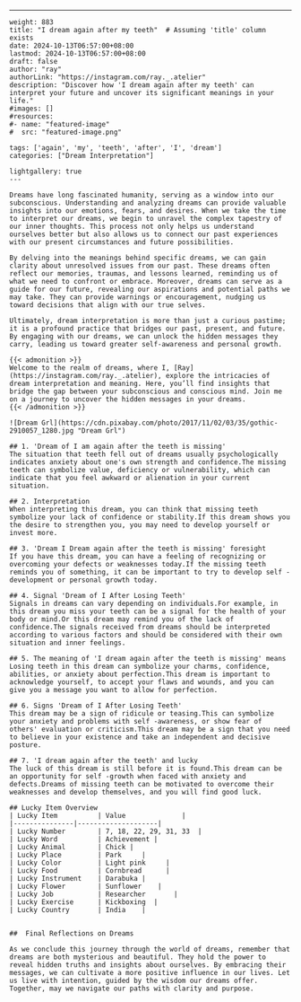 ---
    weight: 883
    title: "I dream again after my teeth"  # Assuming 'title' column exists
    date: 2024-10-13T06:57:00+08:00
    lastmod: 2024-10-13T06:57:00+08:00
    draft: false
    author: "ray"
    authorLink: "https://instagram.com/ray._.atelier"
    description: "Discover how 'I dream again after my teeth' can interpret your future and uncover its significant meanings in your life."
    #images: []
    #resources:
    #- name: "featured-image"
    #  src: "featured-image.png"
    
    tags: ['again', 'my', 'teeth', 'after', 'I', 'dream']
    categories: ["Dream Interpretation"]
    
    lightgallery: true
    ---
    
    Dreams have long fascinated humanity, serving as a window into our subconscious. Understanding and analyzing dreams can provide valuable insights into our emotions, fears, and desires. When we take the time to interpret our dreams, we begin to unravel the complex tapestry of our inner thoughts. This process not only helps us understand ourselves better but also allows us to connect our past experiences with our present circumstances and future possibilities.
    
    By delving into the meanings behind specific dreams, we can gain clarity about unresolved issues from our past. These dreams often reflect our memories, traumas, and lessons learned, reminding us of what we need to confront or embrace. Moreover, dreams can serve as a guide for our future, revealing our aspirations and potential paths we may take. They can provide warnings or encouragement, nudging us toward decisions that align with our true selves.
    
    Ultimately, dream interpretation is more than just a curious pastime; it is a profound practice that bridges our past, present, and future. By engaging with our dreams, we can unlock the hidden messages they carry, leading us toward greater self-awareness and personal growth.
    
    {{< admonition >}}
    Welcome to the realm of dreams, where I, [Ray](https://instagram.com/ray._.atelier), explore the intricacies of dream interpretation and meaning. Here, you’ll find insights that bridge the gap between your subconscious and conscious mind. Join me on a journey to uncover the hidden messages in your dreams.
    {{< /admonition >}}
    
    ![Dream Grl](https://cdn.pixabay.com/photo/2017/11/02/03/35/gothic-2910057_1280.jpg "Dream Grl")
    
    ## 1. 'Dream of I am again after the teeth is missing'
    The situation that teeth fell out of dreams usually psychologically indicates anxiety about one's own strength and confidence.The missing teeth can symbolize value, deficiency or vulnerability, which can indicate that you feel awkward or alienation in your current situation.
    
    ## 2. Interpretation
    When interpreting this dream, you can think that missing teeth symbolize your lack of confidence or stability.If this dream shows you the desire to strengthen you, you may need to develop yourself or invest more.
    
    ## 3. 'Dream I Dream again after the teeth is missing' foresight
    If you have this dream, you can have a feeling of recognizing or overcoming your defects or weaknesses today.If the missing teeth reminds you of something, it can be important to try to develop self -development or personal growth today.
    
    ## 4. Signal 'Dream of I After Losing Teeth'
    Signals in dreams can vary depending on individuals.For example, in this dream you miss your teeth can be a signal for the health of your body or mind.Or this dream may remind you of the lack of confidence.The signals received from dreams should be interpreted according to various factors and should be considered with their own situation and inner feelings.
    
    ## 5. The meaning of 'I dream again after the teeth is missing' means
    Losing teeth in this dream can symbolize your charms, confidence, abilities, or anxiety about perfection.This dream is important to acknowledge yourself, to accept your flaws and wounds, and you can give you a message you want to allow for perfection.
    
    ## 6. Signs 'Dream of I After Losing Teeth'
    This dream may be a sign of ridicule or teasing.This can symbolize your anxiety and problems with self -awareness, or show fear of others' evaluation or criticism.This dream may be a sign that you need to believe in your existence and take an independent and decisive posture.
    
    ## 7. 'I dream again after the teeth' and lucky
    The luck of this dream is still before it is found.This dream can be an opportunity for self -growth when faced with anxiety and defects.Dreams of missing teeth can be motivated to overcome their weaknesses and develop themselves, and you will find good luck.
    
    ## Lucky Item Overview
    | Lucky Item          | Value              |
    |---------------|--------------------|
    | Lucky Number        | 7, 18, 22, 29, 31, 33  |
    | Lucky Word          | Achievement |
    | Lucky Animal        | Chick |
    | Lucky Place         | Park     |
    | Lucky Color         | Light pink     |
    | Lucky Food          | Cornbread      |
    | Lucky Instrument    | Darabuka |
    | Lucky Flower        | Sunflower    |
    | Lucky Job           | Researcher       |
    | Lucky Exercise      | Kickboxing  |
    | Lucky Country       | India    |
    
    
    ##  Final Reflections on Dreams
    
    As we conclude this journey through the world of dreams, remember that dreams are both mysterious and beautiful. They hold the power to reveal hidden truths and insights about ourselves. By embracing their messages, we can cultivate a more positive influence in our lives. Let us live with intention, guided by the wisdom our dreams offer. Together, may we navigate our paths with clarity and purpose.
    